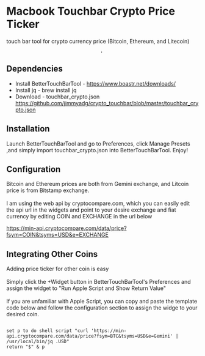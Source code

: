 # Macbook Touchbar Crypto Price Ticker
touch bar tool for crypto currency price (Bitcoin, Ethereum, and Litecoin)

<img style="display: block; margin: 0 auto; width:8px" src="https://github.com/jimmyadg/crypto_touchbar/blob/master/banner.JPG" alt="imge"/>

## Dependencies
- Install BetterTouchBarTool - https://www.boastr.net/downloads/
- Install jq  - brew install jq
- Download - touchbar_crypto.json https://github.com/jimmyadg/crypto_touchbar/blob/master/touchbar_crypto.json

## Installation
Launch BetterTouchBarTool and go to Preferences, click Manage Presets ,and simply import touchbar_crypto.json into BetterTouchBarTool. Enjoy!

## Configuration
Bitcoin and Ethereum prices are both from Gemini exchange, and Litcoin price is from Bitstamp exchange.
<br>
<br>
I am using the web api by cryptocompare.com, which you can easily edit the api url in the widgets and point to your desire exchange and fiat currency by editing COIN and EXCHANGE in the url below

https://min-api.cryptocompare.com/data/price?fsym=COIN&tsyms=USD&e=EXCHANGE

## Integrating Other Coins
Adding price ticker for other coin is easy
<br>
<br>
Simply click the +Widget button in BetterTouchBarTool's Preferences and assign the widget to "Run Apple Script and Show Return Value"
<br>
<br>
If you are unfamiliar with Apple Script, you can copy and paste the template code below and follow the configuration section to assign the widge to your desired coin.

<code>
set p to do shell script "curl 'https://min-api.cryptocompare.com/data/price?fsym=BTC&tsyms=USD&e=Gemini' | /usr/local/bin/jq .USD"
return "$" & p
</code>
